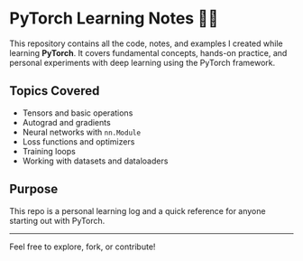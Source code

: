 # PyTorch Learning Notes 🧠🔥

This repository contains all the code, notes, and examples I created while learning **PyTorch**. It covers fundamental concepts, hands-on practice, and personal experiments with deep learning using the PyTorch framework.

## Topics Covered
- Tensors and basic operations
- Autograd and gradients
- Neural networks with `nn.Module`
- Loss functions and optimizers
- Training loops
- Working with datasets and dataloaders

## Purpose
This repo is a personal learning log and a quick reference for anyone starting out with PyTorch.

---

Feel free to explore, fork, or contribute!
